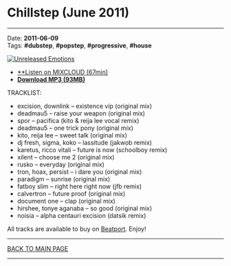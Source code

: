 # Chillstep (June 2011)

----

Date: **2011-06-09**  
Tags:  **#dubstep**, **#popstep**, **#progressive**, **#house**  

[![Unreleased Emotions](https://thumbnailer.mixcloud.com/unsafe/300x300/extaudio/a/c/9/5/aac8-2964-4e5b-a1e0-523a453b46f5)](https://www.mixcloud.com/upload/quantumenergy/chillstep-june-2011/complete/)

* [**Listen on MIXCLOUD (67min)](https://www.mixcloud.com/upload/quantumenergy/chillstep-june-2011/complete/)
* [**Download MP3 (93MB)**](https://1drv.ms/u/s!AmzuuXrjf51v2LNAM1Pss5v47Czt0Q?e=ANCi8o)

TRACKLIST:  

* excision, downlink – existence vip (original mix)
* deadmau5 – raise your weapon (original mix)
* spor – pacifica (kito & reija lee vocal remix)
* deadmau5 – one trick pony (original mix)
* kito, reija lee – sweet talk (original mix)
* dj fresh, sigma, koko – lassitude (jakwob remix)
* karetus, ricco vitali – future is now (schoolboy remix)
* xilent – choose me 2 (original mix)
* rusko – everyday (original mix)
* tron, hoax, persist – i dare you (original mix)
* paradigm – sunrise (original mix)
* fatboy slim – right here right now (jfb remix)
* calvertron – future proof (original mix)
* document one – clap (original mix)
* hirshee, tonye aganaba – so good (original mix)
* noisia – alpha centauri excision (datsik remix)

All tracks are available to buy on <a href="http://beatport.com" target="_blank">Beatport</a>.
Enjoy!

----

[BACK TO MAIN PAGE](./README.md)

----

